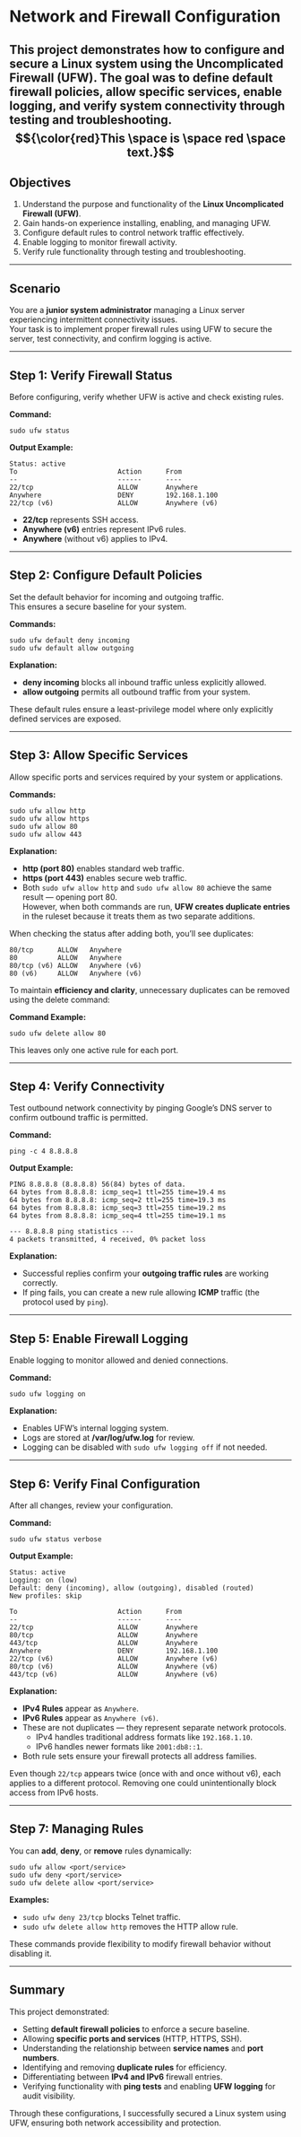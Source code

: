 # **Network and Firewall Configuration**

This project demonstrates how to configure and secure a Linux system using the **Uncomplicated Firewall (UFW)**. The goal was to define default firewall policies, allow specific services, enable logging, and verify system connectivity through testing and troubleshooting.
$${\color{red}This \space is \space red \space text.}$$
---

## **Objectives**
1. Understand the purpose and functionality of the **Linux Uncomplicated Firewall (UFW)**.  
2. Gain hands-on experience installing, enabling, and managing UFW.  
3. Configure default rules to control network traffic effectively.  
4. Enable logging to monitor firewall activity.  
5. Verify rule functionality through testing and troubleshooting.

---

## **Scenario**
You are a **junior system administrator** managing a Linux server experiencing intermittent connectivity issues.  
Your task is to implement proper firewall rules using UFW to secure the server, test connectivity, and confirm logging is active.

---

## **Step 1: Verify Firewall Status**

Before configuring, verify whether UFW is active and check existing rules.

**Command:**
```
sudo ufw status
```

**Output Example:**
```
Status: active
To                         Action      From
--                         ------      ----
22/tcp                     ALLOW       Anywhere
Anywhere                   DENY        192.168.1.100
22/tcp (v6)                ALLOW       Anywhere (v6)
```

- **22/tcp** represents SSH access.  
- **Anywhere (v6)** entries represent IPv6 rules.  
- **Anywhere** (without v6) applies to IPv4.

---

## **Step 2: Configure Default Policies**

Set the default behavior for incoming and outgoing traffic.  
This ensures a secure baseline for your system.

**Commands:**
```
sudo ufw default deny incoming
sudo ufw default allow outgoing
```

**Explanation:**
- **deny incoming** blocks all inbound traffic unless explicitly allowed.  
- **allow outgoing** permits all outbound traffic from your system.  

These default rules ensure a least-privilege model where only explicitly defined services are exposed.

---

## **Step 3: Allow Specific Services**

Allow specific ports and services required by your system or applications.

**Commands:**
```
sudo ufw allow http
sudo ufw allow https
sudo ufw allow 80
sudo ufw allow 443
```

**Explanation:**
- **http (port 80)** enables standard web traffic.  
- **https (port 443)** enables secure web traffic.  
- Both `sudo ufw allow http` and `sudo ufw allow 80` achieve the same result — opening port 80.  
  However, when both commands are run, **UFW creates duplicate entries** in the ruleset because it treats them as two separate additions.

When checking the status after adding both, you’ll see duplicates:
```
80/tcp      ALLOW   Anywhere
80          ALLOW   Anywhere
80/tcp (v6) ALLOW   Anywhere (v6)
80 (v6)     ALLOW   Anywhere (v6)
```

To maintain **efficiency and clarity**, unnecessary duplicates can be removed using the delete command:

**Command Example:**
```
sudo ufw delete allow 80
```

This leaves only one active rule for each port.  

---

## **Step 4: Verify Connectivity**

Test outbound network connectivity by pinging Google’s DNS server to confirm outbound traffic is permitted.

**Command:**
```
ping -c 4 8.8.8.8
```

**Output Example:**
```
PING 8.8.8.8 (8.8.8.8) 56(84) bytes of data.
64 bytes from 8.8.8.8: icmp_seq=1 ttl=255 time=19.4 ms
64 bytes from 8.8.8.8: icmp_seq=2 ttl=255 time=19.3 ms
64 bytes from 8.8.8.8: icmp_seq=3 ttl=255 time=19.2 ms
64 bytes from 8.8.8.8: icmp_seq=4 ttl=255 time=19.1 ms

--- 8.8.8.8 ping statistics ---
4 packets transmitted, 4 received, 0% packet loss
```

**Explanation:**
- Successful replies confirm your **outgoing traffic rules** are working correctly.  
- If ping fails, you can create a new rule allowing **ICMP** traffic (the protocol used by `ping`).

---

## **Step 5: Enable Firewall Logging**

Enable logging to monitor allowed and denied connections.

**Command:**
```
sudo ufw logging on
```

**Explanation:**
- Enables UFW’s internal logging system.  
- Logs are stored at **/var/log/ufw.log** for review.  
- Logging can be disabled with `sudo ufw logging off` if not needed.

---

## **Step 6: Verify Final Configuration**

After all changes, review your configuration.

**Command:**
```
sudo ufw status verbose
```

**Output Example:**
```
Status: active
Logging: on (low)
Default: deny (incoming), allow (outgoing), disabled (routed)
New profiles: skip

To                         Action      From
--                         ------      ----
22/tcp                     ALLOW       Anywhere
80/tcp                     ALLOW       Anywhere
443/tcp                    ALLOW       Anywhere
Anywhere                   DENY        192.168.1.100
22/tcp (v6)                ALLOW       Anywhere (v6)
80/tcp (v6)                ALLOW       Anywhere (v6)
443/tcp (v6)               ALLOW       Anywhere (v6)
```

**Explanation:**
- **IPv4 Rules** appear as `Anywhere`.  
- **IPv6 Rules** appear as `Anywhere (v6)`.  
- These are not duplicates — they represent separate network protocols.  
  - IPv4 handles traditional address formats like `192.168.1.10`.  
  - IPv6 handles newer formats like `2001:db8::1`.  
- Both rule sets ensure your firewall protects all address families.

Even though `22/tcp` appears twice (once with and once without v6), each applies to a different protocol. Removing one could unintentionally block access from IPv6 hosts.

---

## **Step 7: Managing Rules**

You can **add**, **deny**, or **remove** rules dynamically:

```
sudo ufw allow <port/service>
sudo ufw deny <port/service>
sudo ufw delete allow <port/service>
```

**Examples:**
- `sudo ufw deny 23/tcp` blocks Telnet traffic.  
- `sudo ufw delete allow http` removes the HTTP allow rule.  

These commands provide flexibility to modify firewall behavior without disabling it.

---

## **Summary**

This project demonstrated:
- Setting **default firewall policies** to enforce a secure baseline.  
- Allowing **specific ports and services** (HTTP, HTTPS, SSH).  
- Understanding the relationship between **service names** and **port numbers**.  
- Identifying and removing **duplicate rules** for efficiency.  
- Differentiating between **IPv4 and IPv6** firewall entries.  
- Verifying functionality with **ping tests** and enabling **UFW logging** for audit visibility.

Through these configurations, I successfully secured a Linux system using UFW, ensuring both network accessibility and protection.
